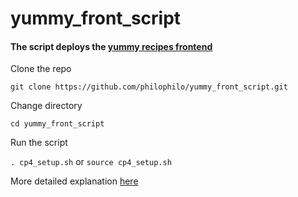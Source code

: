 # yummy_front_script

#### The script deploys the [yummy recipes frontend](https://github.com/philophilo/yummy-react)

Clone the repo

`git clone https://github.com/philophilo/yummy_front_script.git`

Change directory

`cd yummy_front_script`

Run the script

`. cp4_setup.sh` or `source cp4_setup.sh`

More detailed explanation [here](https://medium.com/@phil.kwesiga/automate-deploying-python-flask-api-and-react-redux-frontend-to-aws-ec2-instances-ea17ea4a64a5)
